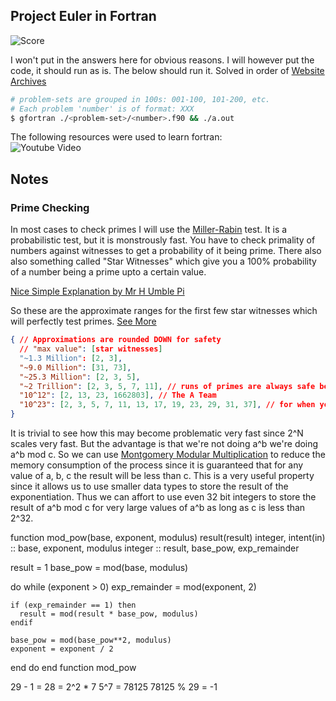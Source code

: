 ## Project Euler in Fortran

![Score](https://projecteuler.net/profile/plutoniumm.png)

I won't put in the answers here for obvious reasons. I will however put the code, it should run as is. The below should run it. Solved in order of [Website Archives](https://projecteuler.net/archives)

```bash
# problem-sets are grouped in 100s: 001-100, 101-200, etc.
# Each problem 'number' is of format: XXX
$ gfortran ./<problem-set>/<number>.f90 && ./a.out
```

The following resources were used to learn fortran: \
![Youtube Video](https://i.ytimg.com/vi/__2UgFNYgf8/mqdefault.jpg)

## Notes
### Prime Checking
In most cases to check primes I will use the [Miller-Rabin](https://en.wikipedia.org/wiki/Miller%E2%80%93Rabin_primality_test) test. It is a probabilistic test, but it is monstrously fast. You have to check primality of numbers against witnesses to get a probability of it being prime. There also also something called "Star Witnesses" which give you a 100% probability of a number being a prime upto a certain value.

[Nice Simple Explanation by Mr H Umble Pi](https://youtu.be/_MscGSN5J6o)

So these are the approximate ranges for the first few star witnesses which will perfectly test primes. [See More](https://en.wikipedia.org/wiki/Miller%E2%80%93Rabin_primality_test#Testing_against_small_sets_of_bases)
```json
{ // Approximations are rounded DOWN for safety
  // "max value": [star witnesses]
  "~1.3 Million": [2, 3],
  "~9.0 Million": [31, 73],
  "~25.3 Million": [2, 3, 5],
  "~2 Trillion": [2, 3, 5, 7, 11], // runs of primes are always safe bets
  "10^12": [2, 13, 23, 1662803], // The A Team
  "10^23": [2, 3, 5, 7, 11, 13, 17, 19, 23, 29, 31, 37], // for when you mean business
}
```

It is trivial to see how this may become problematic very fast since 2^N scales very fast. But the advantage is that we're not doing a^b we're doing a^b mod c. So we can use [Montgomery Modular Multiplication](https://en.wikipedia.org/wiki/Montgomery_modular_multiplication) to reduce the memory consumption of the process since it is guaranteed that for any value of a, b, c the result will be less than c. This is a very useful property since it allows us to use smaller data types to store the result of the exponentiation. Thus we can affort to use even 32 bit integers to store the result of a^b mod c for very large values of a^b as long as c is less than 2^32.

<!-- Montgomery Modular Multiplication -->
function mod_pow(base, exponent, modulus) result(result)
  integer, intent(in) :: base, exponent, modulus
  integer :: result, base_pow, exp_remainder

  result = 1
  base_pow = mod(base, modulus)

  do while (exponent > 0)
    exp_remainder = mod(exponent, 2)

    if (exp_remainder == 1) then
      result = mod(result * base_pow, modulus)
    endif

    base_pow = mod(base_pow**2, modulus)
    exponent = exponent / 2
  end do
end function mod_pow


<!--miller rabin 29 with 5 -->
29 - 1 = 28 = 2^2 * 7
5^7 = 78125
78125 % 29 = -1
